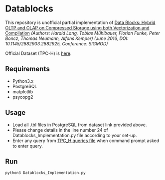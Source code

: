 # Datablocks

This repository is unofficial partial implementation of [Data Blocks: Hybrid OLTP and OLAP on Compressed Storage using both Vectorization and Compilation](https://db.in.tum.de/downloads/publications/datablocks.pdf)
_(Authors: Harald Lang, Tobias Mühlbauer, Florian Funke, Peter Boncz, Thomas Neumann, Alfons Kemper)
(June 2016, DOI: 10.1145/2882903.2882925, Conference: SIGMOD)_

Official Dataset (TPC-H) is [here](https://drive.google.com/drive/folders/1_LDqwmubpKtbXkCvonkFDa7hVQaD8Nn4?usp=sharing&authuser=2).

## Requirements
- Python3.x
- PostgreSQL
- matplotlib
- psycopg2

## Usage
- Load all .tbl files in PostgreSQL from dataset link provided above.
- Please change details in the line number 24 of Datablocks_Implementation.py file according to your set-up.
- Enter any query from [TPC_H queries file](https://drive.google.com/file/d/1lih-5l2Cma6zhler1EYTKpitppzoXsVY/view?usp=sharing&authuser=2) when command prompt asked to enter query.

## Run
```sh
python3 Datablocks_Implementation.py
```
